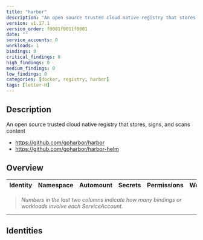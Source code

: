 ```yaml
---
title: "harbor"
description: "An open source trusted cloud native registry that stores, signs, and scans content"
version: v1.17.1
version_order: f0001f0011f0001
date: ""
service_accounts: 0
workloads: 1
bindings: 0
critical_findings: 0
high_findings: 0
medium_findings: 0
low_findings: 0
categories: [docker, registry, harbor]
tags: [letter-H]
---
```


## Description

An open source trusted cloud native registry that stores, signs, and scans content

- https://github.com/goharbor/harbor
- https://github.com/goharbor/harbor-helm

## Overview

| Identity | Namespace | Automount | Secrets | Permissions | Workloads | Risk |
| -------- | --------- | --------- | ------- | ----------- | --------- | ---- |

> _Numbers in the last two columns indicate how many bindings or workloads involve each ServiceAccount._

---

## Identities
